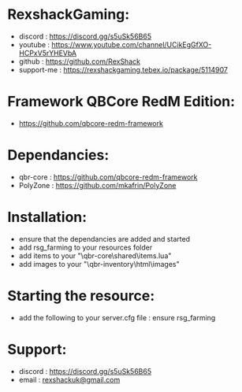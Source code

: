 # RexshackGaming:
- discord : https://discord.gg/s5uSk56B65
- youtube : https://www.youtube.com/channel/UCikEgGfXO-HCPxV5rYHEVbA
- github : https://github.com/RexShack
- support-me : https://rexshackgaming.tebex.io/package/5114907

# Framework QBCore RedM Edition:
- https://github.com/qbcore-redm-framework

# Dependancies:
- qbr-core : https://github.com/qbcore-redm-framework
- PolyZone : https://github.com/mkafrin/PolyZone

# Installation:
- ensure that the dependancies are added and started
- add rsg_farming to your resources folder
- add items to your "\qbr-core\shared\items.lua"
- add images to your "\qbr-inventory\html\images"

# Starting the resource:
- add the following to your server.cfg file : ensure rsg_farming

# Support:
- discord : https://discord.gg/s5uSk56B65
- email : rexshackuk@gmail.com